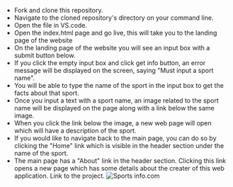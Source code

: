 - Fork and clone this repository.
- Navigate to the cloned repository's directory on your command line.
- Open the file in VS.code.
- Open the index.html page and go live, this will take you to the landing page of the website
- On the landing page of the website you will see an input box with a submit button below.
- If you click the empty input box and click get info button, an error message will be displayed on the screen, saying "Must input a sport name".
- You will be able to type the name of the sport in the input box to get the facts about that sport.
- Once you input a text with a sport name, an image related to the sport name will be displayed on the page along with a link below the same image.
- When you click the link below the image, a new web page will open which will have a description of the sport.
- If you would like to navigate back to the main page, you can do so by clicking the "Home" link which is visible in the header section under the name of the sport.
- The main page has a "About" link in the header section. Clicking this link opens a new page which has some details about the creater of this web application.
Link to the project. ![Sports info.com](https://nikeshw.github.io/9-1-front-end-portfolio-project/)